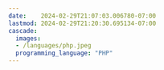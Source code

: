 ```yaml
---
date:    2024-02-29T21:07:03.006780-07:00
lastmod: 2024-02-29T21:20:30.695134-07:00
cascade:
  images:
  - /languages/php.jpeg
  programming_language: "PHP"
---
```

